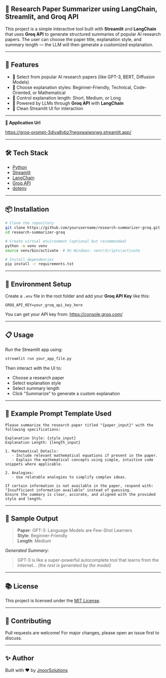 
## 🧠 Research Paper Summarizer using LangChain, Streamlit, and Groq API

This project is a simple interactive tool built with **Streamlit** and **LangChain** that uses **Groq API** to generate structured summaries of popular AI research papers. The user can choose the paper title, explanation style, and summary length — the LLM will then generate a customized explanation.

---

## 🚀 Features

- 📄 Select from popular AI research papers (like GPT-3, BERT, Diffusion Models)
- 🧠 Choose explanation styles: Beginner-Friendly, Technical, Code-Oriented, or Mathematical
- 📏 Control explanation length: Short, Medium, or Long
- 🤖 Powered by LLMs through **Groq API** with **LangChain**
- 🧪 Clean Streamlit UI for interaction

---
**🧪 Application Url**

https://groq-prompt-3diva8vbz7negxwaiwsrwg.streamlit.app/

---

## 🛠️ Tech Stack

- [Python](https://www.python.org/)
- [Streamlit](https://streamlit.io/)
- [LangChain](https://www.langchain.com/)
- [Groq API](https://console.groq.com/)
- [dotenv](https://pypi.org/project/python-dotenv/)

---

## 📦 Installation

```bash
# Clone the repository
git clone https://github.com/yourusername/research-summarizer-groq.git
cd research-summarizer-groq

# Create virtual environment (optional but recommended)
python -m venv venv
source venv/bin/activate  # On Windows: venv\Scripts\activate

# Install dependencies
pip install -r requirements.txt
```

---

## 🔐 Environment Setup

Create a `.env` file in the root folder and add your **Groq API Key** like this:

```
GROQ_API_KEY=your_groq_api_key_here
```

You can get your API key from: https://console.groq.com/

---

## 📋 Usage

Run the Streamlit app using:

```bash
streamlit run your_app_file.py
```

Then interact with the UI to:

- Choose a research paper
- Select explanation style
- Select summary length
- Click "Summarize" to generate a custom explanation

---

## 🧠 Example Prompt Template Used

```text
Please summarize the research paper titled "{paper_input}" with the following specifications:

Explanation Style: {style_input}
Explanation Length: {length_input}

1. Mathematical Details:
   - Include relevant mathematical equations if present in the paper.
   - Explain the mathematical concepts using simple, intuitive code snippets where applicable.

2. Analogies:
   - Use relatable analogies to simplify complex ideas.

If certain information is not available in the paper, respond with: "Insufficient information available" instead of guessing.
Ensure the summary is clear, accurate, and aligned with the provided style and length.
```

---

## 📘 Sample Output

> **Paper**: GPT-3: Language Models are Few-Shot Learners  
> **Style**: Beginner-Friendly  
> **Length**: Medium  

*Generated Summary:*

> GPT-3 is like a super-powerful autocomplete tool that learns from the internet...
> *(the rest is generated by the model)*

---

## 📚 License

This project is licensed under the [MIT License](LICENSE).

---

## 🤝 Contributing

Pull requests are welcome! For major changes, please open an issue first to discuss.

---

## ✨ Author

Built with ❤️ by [JnoorSolutions](https://github.com/junaidnoor)
